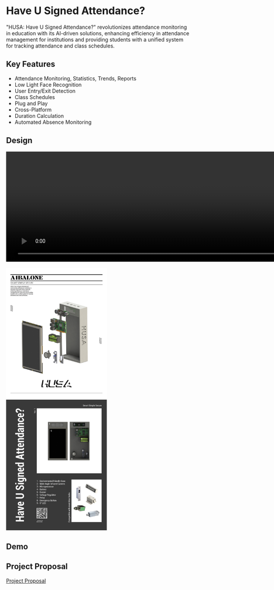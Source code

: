 # Have U Signed Attendance?
"HUSA: Have U Signed Attendance?" revolutionizes attendance monitoring in education with its AI-driven solutions, enhancing efficiency in attendance management for institutions and providing students with a unified system for tracking attendance and class schedules.

## Key Features
- Attendance Monitoring, Statistics, Trends, Reports
- Low Light Face Recognition
- User Entry/Exit Detection
- Class Schedules
- Plug and Play
- Cross-Platform
- Duration Calculation
- Automated Absence Monitoring

## Design
<video width="3840" height="300" controls>
  <source src="img/collapse video reverse.mp4" type="video/mp4">
<!-- Your browser does not support the video tag. -->
</video>

<p float="left">
  <img src="img/HUSA flyers_1.jpg" width="275" />
  <img src="img/HUSA flyers back.jpg" width="275" /> 
</p>

## Demo


## Project Proposal
[Project Proposal]("proposal/HUSA%20Proposal.pdf")